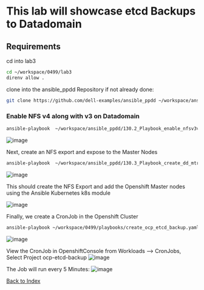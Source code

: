 
# This lab will showcase etcd Backups to Datadomain

## Requirements


cd into lab3

```bash
cd ~/workspace/0499/lab3
direnv allow .
```
clone into the ansible_ppdd Repository if not already done:

```bash
git clone https://github.com/dell-examples/ansible_ppdd ~/workspace/ansible_ppdd
```

### Enable NFS v4 along with v3 on Datadomain

```bash
ansible-playbook  ~/workspace/ansible_ppdd/130.2_Playbook_enable_nfsv3v4.yml
```
![image](https://github.com/bob-builds-labs/bob-builds-labs.github.io/assets/8255007/6ca89b25-f468-4d03-a09f-f3d9151c5709)

Next, create an NFS export and expose to the Master Nodes

```bash
ansible-playbook  ~/workspace/ansible_ppdd/130.3_Playbook_create_dd_mtree_with_nfs_add_k8s_nodes.yml -e mtree_name=ocp_etcd
```
![image](https://github.com/bob-builds-labs/bob-builds-labs.github.io/assets/8255007/bf0adb17-a19b-474c-adfd-8c3d2390845e)

This should create the NFS Export and add the Openshift Master nodes using the Ansible Kubernetes k8s module


![image](https://github.com/bob-builds-labs/bob-builds-labs.github.io/assets/8255007/487385b1-9135-4abc-a3b5-01130c34390b)

Finally, we create a CronJob in the Openshift Cluster

```bash
ansible-playbook ~/workspace/0499/playbooks/create_ocp_etcd_backup.yaml -e mtree_name=ocp_etcd
```
![image](https://github.com/bob-builds-labs/bob-builds-labs.github.io/assets/8255007/34ac614f-c799-4a66-b69d-807b1a5ead91)

View the  CronJob in OpenshiftConsole from Workloads --> CronJobs, Select Project ocp-etcd-backup
![image](https://github.com/bob-builds-labs/bob-builds-labs.github.io/assets/8255007/a88f0dae-543f-4af2-b940-296b65f1d4cc)

The Job will run every 5 Minutes:
![image](https://github.com/bob-builds-labs/bob-builds-labs.github.io/assets/8255007/04b32b45-9366-49e5-8549-3ffd45a38e69)

[Back to Index](./index.md#ansible-labs-for-bob-the-builder-2024)

